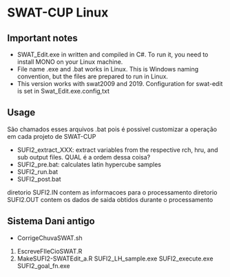# SWAT-CUP Linux

## Important notes
- SWAT_Edit.exe in written and compiled in C#. To run it, you need to install MONO 
on your Linux machine.
- File name .exe and .bat works in Linux. This is Windows naming convention, but
the files are prepared to run in Linux.
- This version works with swat2009 and 2019. Configuration for swat-edit is set in Swat_Edit.exe.config,txt

## Usage
São chamados esses arquivos .bat pois é possivel customizar a operação em cada projeto de SWAT-CUP
- SUFI2_extract_XXX: extract variables from the respective rch, hru, and sub output files. 
QUAL é a ordem dessa coisa?
- SUFI2_pre.bat: calculates latin hypercube samples
- SUFI2_run.bat 
- SUFI2_post.bat

diretorio SUFI2.IN contem as informacoes para o processamento
diretorio SUFI2.OUT contem os dados de saida obtidos durante o processamento

## Sistema Dani antigo

* CorrigeChuvaSWAT.sh
1. EscreveFIleCioSWAT.R
2. MakeSUFI2-SWATEdit_a.R
SUFI2_LH_sample.exe
SUFI2_execute.exe
SUFI2_goal_fn.exe
